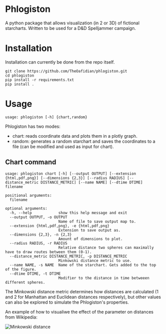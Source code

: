 # Phlogiston

A python package that allows visualization (in 2 or 3D) of fictional starcharts. 
Written to be used for a D&D Spelljammer campaign.

# Installation

Installation can currently be done from the repo itself.
```
git clone https://github.com/TheOafidian/phlogiston.git
cd phlogiston
pip install -r requirements.txt
pip install .
```

# Usage
```usage: phlogiston [-h] {chart,random}```

Phlogiston has two modes: 
- chart: reads coordinate data and plots them in a plotly graph.
- random: generates a random starchart and saves the coordinates to a file (can be modified and used as input for chart). 

## Chart command

```
usage: phlogiston chart [-h] [--output OUTPUT] [--extension {html,pdf,png}] [--dimensions {2,3}] [--radius RADIUS] [--distance_metric DISTANCE_METRIC] [--name NAME] [--dtime DTIME] filename

positional arguments:
  filename

optional arguments:
  -h, --help            show this help message and exit
  --output OUTPUT, -o OUTPUT
                        Name of file to save output map to.
  --extension {html,pdf,png}, -e {html,pdf,png}
                        Extension to save output as.
  --dimensions {2,3}, -n {2,3}
                        Amount of dimensions to plot.
  --radius RADIUS, -r RADIUS
                        Relative distance two spheres can maximally have to draw routes between them (0-1).
  --distance_metric DISTANCE_METRIC, -p DISTANCE_METRIC
                        Minkowski distance metric to use.
  --name NAME, -s NAME  Name of the starchart. Gets added to the top of the figure.
  --dtime DTIME, -t DTIME
                        Modifier to the distance in time betweeen different spheres.
```

The Minkowski distance metric determines how distances are calculated (1 and 2 for Manhattan and Euclidean distances respectively), but  other values can also be explored to simulate the Phlogiston's properties.

An example of how to visualiwe the effect of the parameter on distances from Wikipedia:

![Minkowski distance](https://upload.wikimedia.org/wikipedia/commons/thumb/0/00/2D_unit_balls.svg/1451px-2D_unit_balls.svg.png)

